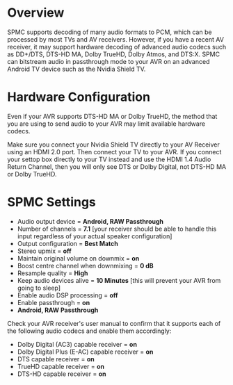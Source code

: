 # Overview
SPMC supports decoding of many audio formats to PCM, which can be processed by most TVs and AV receivers. However, if you have a recent AV receiver, it may support hardware decoding of advanced audio codecs such as DD+/DTS, DTS-HD MA, Dolby TrueHD, Dolby Atmos, and DTS:X. SPMC can bitstream audio in passthrough mode to your AVR on an advanced Android TV device such as the Nvidia Shield TV.

# Hardware Configuration
Even if your AVR  supports DTS-HD MA or Dolby TrueHD, the method that you are using to send audio to your AVR may limit available hardware codecs.

Make sure you connect your Nvidia Shield TV directly to your AV Receiver using an HDMI 2.0 port. Then connect your TV to your AVR. If you connect your settop box directly to your TV instead and use the HDMI 1.4 Audio Return Channel, then you will only see DTS or Dolby Digital, not DTS-HD MA or Dolby TrueHD.


# SPMC Settings
* Audio output device = **Android, RAW Passthrough**
* Number of channels = **7.1** [your receiver should be able to handle this input regardless of your actual speaker configuration]
* Output configuration = **Best Match** 
* Stereo upmix = **off**
* Maintain original volume on downmix = **on**
* Boost centre channel when downmixing = **0 dB**
* Resample quality = **High**
* Keep audio devices alive = **10 Minutes** [this will prevent your AVR from going to sleep]
* Enable audio DSP processing = **off**
* Enable passthrough = **on**
* **Android, RAW Passthrough**

Check your AVR receiver's user manual to confirm that it supports each of the following audio codecs and enable them accordingly:

* Dolby Digital (AC3) capable receiver = **on**
* Dolby Digital Plus (E-AC) capable receiver = **on**
* DTS capable receiver = **on**
* TrueHD capable receiver = **on**
* DTS-HD capable receiver = **on**

